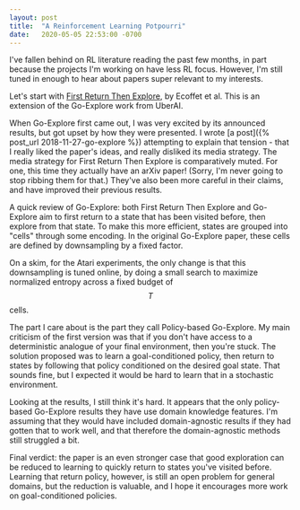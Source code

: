 ```yaml
---
layout: post
title:  "A Reinforcement Learning Potpourri"
date:   2020-05-05 22:53:00 -0700
---
```


I've fallen behind on RL literature reading the past few months, in part because
the projects I'm working on have less RL focus. However, I'm still tuned in
enough to hear about papers super relevant to my interests.

Let's start with [First Return Then Explore](https://arxiv.org/abs/2004.12919),
by Ecoffet et al. This is an extension of the Go-Explore work from UberAI.

When Go-Explore first came out, I was very excited by its announced results,
but got upset by how they were presented.
I wrote [a post]({% post_url 2018-11-27-go-explore %}) attempting to explain
that tension - that I really liked the paper's ideas, and really disliked
its media strategy. The media strategy for First Return Then Explore is comparatively
muted. For one, this time they actually have an arXiv paper! (Sorry, I'm
never going to stop ribbing them for that.) They've also been more careful in
their claims, and have improved their previous results.

A quick review of Go-Explore: both First Return Then Explore and Go-Explore
aim to first return to a state that has been visited before, then explore from
that state. To make this more efficient, states are grouped into "cells"
through some encoding. In the original Go-Explore paper, these cells are defined
by downsampling by a fixed factor.

On a skim, for the Atari experiments, the only change is that this downsampling
is tuned online, by doing a small search to maximize normalized entropy across
a fixed budget of $$T$$ cells.

The part I care about is the part they call Policy-based Go-Explore. My main
criticism of the first version was that if you don't have access to a deterministic
analogue of your final environment, then you're stuck. The solution proposed was
to learn a goal-conditioned policy, then return to states by following that
policy conditioned on the desired goal state. That sounds fine, but I expected
it would be hard to learn that in a stochastic environment.

Looking at the results, I still think it's hard. It appears that the only
policy-based Go-Explore results they have use domain knowledge features. I'm
assuming that they would have included domain-agnostic results if they had
gotten that to work well, and that therefore the domain-agnostic methods still
struggled a bit.

Final verdict: the paper is an even stronger case that good exploration can
be reduced to learning to quickly return to states you've visited before.
Learning that return policy, however, is still an open problem for general
domains, but the reduction is valuable, and I hope it encourages more work
on goal-conditioned policies.



